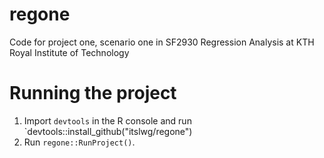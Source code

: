 # regone
Code for project one, scenario one in SF2930 Regression Analysis at KTH Royal Institute of Technology

# Running the project

  1. Import `devtools` in the R console and run `devtools::install_github("itslwg/regone")
  2. Run `regone::RunProject()`.
